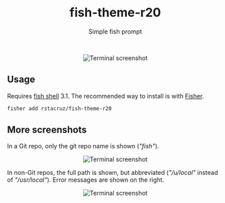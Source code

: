 <h1 align='center'>
fish-theme-r20
</h1>

<p align='center'>
Simple fish prompt
</p>

<br>

<p align='center'>
<img src='https://user-images.githubusercontent.com/74385/87846355-9be08b80-c912-11ea-887f-b042ffb9af9b.png' alt='Terminal screenshot' />
</p>

## Usage

Requires [fish shell](https://fishshell.com/) 3.1. The recommended way to install is with [Fisher](https://github.com/jorgebucaran/fisher).

```sh
fisher add rstacruz/fish-theme-r20
```

## More screenshots

In a Git repo, only the git repo name is shown (_"fish"_).

<p align='center'>
<img src='https://user-images.githubusercontent.com/74385/87846283-25438e00-c912-11ea-8a8f-74f9f7517936.png' alt='Terminal screenshot' />
</p>

In non-Git repos, the full path is shown, but abbreviated (_"/u/local"_ instead of _"/usr/local"_). Error messages are shown on the right.

<p align='center'>
<img src='https://user-images.githubusercontent.com/74385/87846297-3c827b80-c912-11ea-85f8-763ef4da90a5.png' alt='Terminal screenshot' />
</p>
